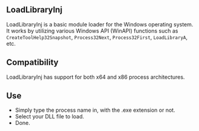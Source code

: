 ## LoadLibraryInj
LoadLibraryInj is a basic module loader for the Windows operating system. It works by utilizing various Windows API (WinAPI) functions such as ```CreateToolHelp32Snapshot```, ```Process32Next```, ```Process32First```, ```LoadLibraryA```, etc.

## Compatibility
LoadLibraryInj has support for both x64 and x86 process architectures.

## Use
- Simply type the process name in, with the .exe extension or not.
- Select your DLL file to load.
- Done.
